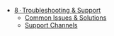* [8 · Troubleshooting & Support](8-troubleshooting/README.md)
    * [Common Issues & Solutions](8-troubleshooting/common-issues.md)
    * [Support Channels](8-troubleshooting/support-channels.md)
